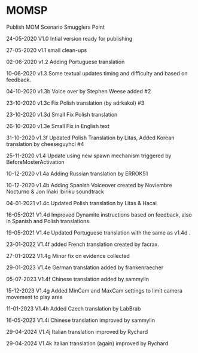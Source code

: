 # MOMSP
 Publish MOM Scenario Smugglers Point


 24-05-2020 V1.0 Intial version ready for publishing

 27-05-2020 v1.1 small clean-ups

 02-06-2020 v1.2 Adding Portuguese translation

 10-06-2020 v1.3 Some textual updates timing and difficulty and based on feedback.

 04-10-2020 v1.3b Voice over by Stephen Weese added #2

 23-10-2020 v1.3c Fix Polish translation (by adrkakol) #3

 23-10-2020 v1.3d Small Fix Polish translation

 26-10-2020 v1.3e Small Fix in English text

 31-10-2020 v1.3f Updated Polish Translation by Litas, Added Korean translation by cheeseguyhcl #4

 25-11-2020 v1.4 Update using new spawn mechanism triggered by BeforeMosterActivation

 10-12-2020 v1.4a Adding Russian translation by ERROK51

 10-12-2020 v1.4b Adding Spanish Voiceover created by Noviembre Nocturno & Jon Iñaki Ibiriku soundtrack

 04-01-2021 v1.4c Updated Polish translation by Litas & Hacai

 16-05-2021 V1.4d Improved Dynamite instructions based on feedback, also in Spanish and Polish translations.

 19-05-2021 V1.4e Updated Portuguese translation with the same as v1.4d .

 23-01-2022 V1.4f added French translation created by facrax.

 27-01-2022 V1.4g Minor fix on evidence collected

 29-01-2023 V1.4e German translation added by frankenraecher
 
 05-07-2023 V1.4f Chinese translation added by sammylin

15-12-2023 V1.4g Added MinCam and MaxCam settings to limit camera movement to play area

11-01-2023 V1.4h Added Czech translation by LabBrab

16-05-2023 V1.4i Chinese translation improved by sammylin

29-04-2024 V1.4j Italian translation improved by Rychard

29-04-2024 V1.4k Italian translation (again) improved by Rychard
